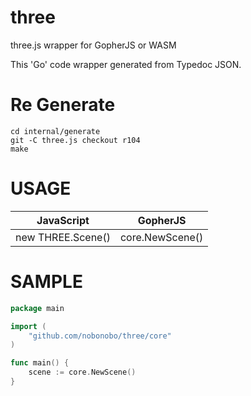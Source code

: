 # three

three.js wrapper for GopherJS or WASM

This 'Go' code wrapper generated from Typedoc JSON.

# Re Generate

```shell
cd internal/generate
git -C three.js checkout r104
make
```

# USAGE

|JavaScript|GopherJS|
|--|--|
|new THREE.Scene()|core.NewScene()|

# SAMPLE

```go
package main

import (
	"github.com/nobonobo/three/core"
)

func main() {
	scene := core.NewScene()
}
```

